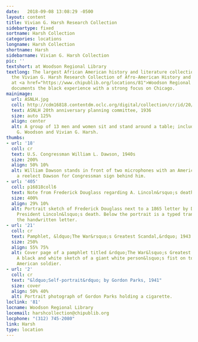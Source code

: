 ```yaml
---
date:   2018-09-08 13:08:29 -0500
layout: content
title: Vivian G. Harsh Research Collection
sidebartype: fixed
sortname: Harsh Collection
categories: locations
longname: Harsh Collection
shortname: Harsh
sidebarname: Vivian G. Harsh Collection
pic: ''
textshort: at Woodson Regional Library
textlong: The largest African American history and literature collection in the Midwest,
  the Vivian G. Harsh Research Collection of Afro-American History and Literature
  at <a href="https://www.chipublib.org/locations/81">Woodson Regional Library</a>
  documents the black experience with a strong focus on Chicago.
mainimage:
  url: ASNLH.jpg
  coll: http://cdm16818.contentdm.oclc.org/digital/collection/cr/id/20/rec/8
  text: ASNLH 20th anniversary planning committee, 1936
  size: auto 125%
  align: center
  alt: A group of 13 men and women sit and stand around a table; including Carter
    G. Woodson and Vivian G. Harsh.
thumbs:
- url: '18'
  coll: cr
  text: U.S. Congressman William L. Dawson, 1940s
  size: 200%
  align: 50% 10%
  alt: William Dawson stands in front of two microphones with an American flag and
    a reelect Dawson for Congressman sign behind him.
- url: '405'
  coll: p16818coll6
  text: Note from Frederick Douglass regarding A. Lincoln&rsquo;s death, 1865
  size: 400%
  align: 29% 10%
  alt: Portrait sketch of Frederick Douglass next to a 1865 letter by Douglass regarding
    President Lincoln&lsquo;s death. Below the portrait is a typed transcription of
    the handwritten letter. 
- url: '21'
  coll: cr
  text: Pamphlet, &ldquo;The War&rsquo;s Greatest Scandal,&rdquo; 1943
  size: 250%
  align: 55% 75%
  alt: Cover page of a pamphlet titled &rdquo;The War&lsquo;s Greatest Scandal.&ldquo;
    A black and white sketch of a giant white person&lsquo;s fist on top of an African
    American soldier. 
- url: '2'
  coll: cr
  text: "&ldquo;Self-portrait&rdquo; by Gordon Parks, 1941"
  size: cover
  align: 50% 40%
  alt: Portrait photograph of Gordon Parks holding a cigarette. 
loclink: '81'
locname: Woodson Regional Library
locemail: harshcollection@chipublib.org
locphone: "(312) 745-2080"
link: Harsh
type: location
---
```

